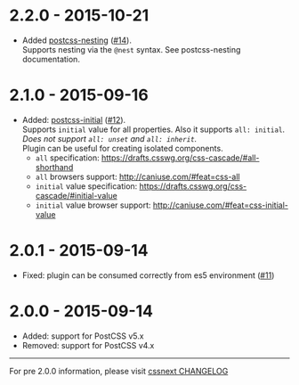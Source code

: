 # 2.2.0 - 2015-10-21

- Added [postcss-nesting](https://github.com/jonathantneal/postcss-nesting)
([#14](https://github.com/cssnext/postcss-cssnext/issues/14)).  
Supports nesting via the `@nest` syntax. See postcss-nesting documentation.

# 2.1.0 - 2015-09-16

- Added: [postcss-initial](https://github.com/maximkoretskiy/postcss-initial)
([#12](https://github.com/cssnext/postcss-cssnext/issues/12)).  
Supports `initial` value for  all properties. Also it supports `all: initial`.
_Does not support `all: unset` and `all: inherit`._  
Plugin can be useful for creating isolated components.  
  - `all` specification: https://drafts.csswg.org/css-cascade/#all-shorthand
  - `all` browsers support: http://caniuse.com/#feat=css-all
  - `initial` value specification: https://drafts.csswg.org/css-cascade/#initial-value
  - `initial` value browser support: http://caniuse.com/#feat=css-initial-value

# 2.0.1 - 2015-09-14

- Fixed: plugin can be consumed correctly from es5 environment
([#11](https://github.com/cssnext/postcss-cssnext/issues/11))

# 2.0.0 - 2015-09-14

- Added: support for PostCSS v5.x
- Removed: support for PostCSS v4.x

---

For pre 2.0.0 information, please visit [cssnext CHANGELOG](https://github.com/cssnext/cssnext/blob/master/CHANGELOG.md)
